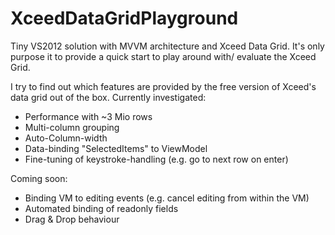 XceedDataGridPlayground
=======================

Tiny VS2012 solution with MVVM architecture and Xceed Data Grid. It's only purpose it to provide a quick start to play around with/ evaluate the Xceed Grid.

I try to find out which features are provided by the free version of Xceed's data grid out of the box.
Currently investigated:
- Performance with ~3 Mio rows
- Multi-column grouping
- Auto-Column-width
- Data-binding "SelectedItems" to ViewModel
- Fine-tuning of keystroke-handling (e.g. go to next row on enter)

Coming soon:
- Binding VM to editing events (e.g. cancel editing from within the VM)
- Automated binding of readonly fields
- Drag & Drop behaviour

